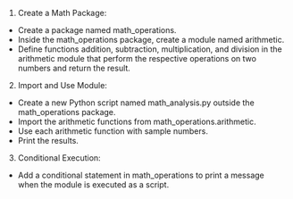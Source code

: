 1. Create a Math Package:
- Create a package named math_operations.
- Inside the math_operations package, create a module named arithmetic.
- Define functions addition, subtraction, multiplication, and division in the arithmetic module that perform the respective operations on two numbers and return the result.

2. Import and Use Module:
- Create a new Python script named math_analysis.py outside the math_operations package.
- Import the arithmetic functions from math_operations.arithmetic.
- Use each arithmetic function with sample numbers.
- Print the results.

3. Conditional Execution:
- Add a conditional statement in math_operations to print a message when the module is executed as a script.

